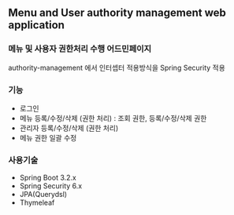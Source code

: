 ## Menu and User authority management web application
### 메뉴 및 사용자 권한처리 수행 어드민페이지
authority-management 에서 인터셉터 적용방식을 Spring Security 적용

### 기능
- 로그인
- 메뉴 등록/수정/삭제 (권한 처리) : 조회 권한, 등록/수정/삭제 권한
- 관리자 등록/수정/삭제 (권한 처리)
- 메뉴 권한 일괄 수정

### 사용기술
- Spring Boot 3.2.x
- Spring Security 6.x
- JPA(Querydsl)
- Thymeleaf
